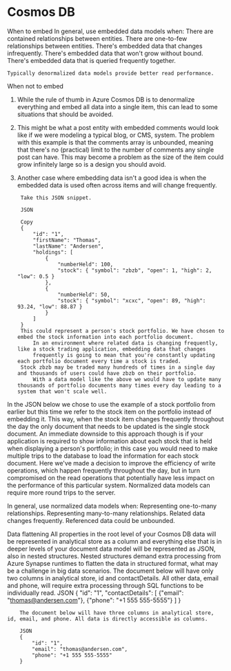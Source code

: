 # Cosmos DB

When to embed In general, use embedded data models when:
There are contained relationships between entities. There are one-to-few relationships between entities. There's
embedded data that changes infrequently. There's embedded data that won't grow without bound. There's embedded data that
is queried frequently together.

    Typically denormalized data models provide better read performance.

When not to embed

1. While the rule of thumb in Azure Cosmos DB is to denormalize everything and embed all data into a single item, this
   can lead to some situations that should be avoided.
2. This might be what a post entity with embedded comments would look like if we were modeling a typical blog, or CMS,
   system. The problem with this example is that the comments array is unbounded, meaning that there's no (practical)
   limit to the number of comments any single post can have. This may become a problem as the size of the item could
   grow infinitely large so is a design you should avoid.
3. Another case where embedding data isn't a good idea is when the embedded data is used often across items and will
   change frequently.

        Take this JSON snippet.

        JSON

        Copy
        {
            "id": "1",
            "firstName": "Thomas",
            "lastName": "Andersen",
            "holdings": [
                {
                    "numberHeld": 100,
                    "stock": { "symbol": "zbzb", "open": 1, "high": 2, "low": 0.5 }
                },
                {
                    "numberHeld": 50,
                    "stock": { "symbol": "xcxc", "open": 89, "high": 93.24, "low": 88.87 }
                }
            ]
        }
        This could represent a person's stock portfolio. We have chosen to embed the stock information into each portfolio document.
            In an environment where related data is changing frequently, like a stock trading application, embedding data that changes
            frequently is going to mean that you're constantly updating each portfolio document every time a stock is traded.
        Stock zbzb may be traded many hundreds of times in a single day and thousands of users could have zbzb on their portfolio.
            With a data model like the above we would have to update many thousands of portfolio documents many times every day leading to a system that won't scale well.

In the JSON below we chose to use the example of a stock portfolio from earlier but this time we refer to the stock item
on the portfolio instead of embedding it. This way, when the stock item changes frequently throughout the day the only
document that needs to be updated is the single stock document. An immediate downside to this approach though is if your
application is required to show information about each stock that is held when displaying a person's portfolio; in this
case you would need to make multiple trips to the database to load the information for each stock document. Here we've
made a decision to improve the efficiency of write operations, which happen frequently throughout the day, but in turn
compromised on the read operations that potentially have less impact on the performance of this particular system.
Normalized data models can require more round trips to the server.

In general, use normalized data models when:
Representing one-to-many relationships. Representing many-to-many relationships. Related data changes frequently.
Referenced data could be unbounded.

Data flattening All properties in the root level of your Cosmos DB data will be represented in analytical store as a
column and everything else that is in deeper levels of your document data model will be represented as JSON, also in
nested structures. Nested structures demand extra processing from Azure Synapse runtimes to flatten the data in
structured format, what may be a challenge in big data scenarios. The document below will have only two columns in
analytical store, id and contactDetails. All other data, email and phone, will require extra processing through SQL
functions to be individually read. JSON {
"id": "1",
"contactDetails": [
{"email": "thomas@andersen.com"}, {"phone": "+1 555 555-5555"}
]
}

        The document below will have three columns in analytical store, id, email, and phone. All data is directly accessible as columns.

        JSON
        {
            "id": "1",
            "email": "thomas@andersen.com",
            "phone": "+1 555 555-5555"
        }